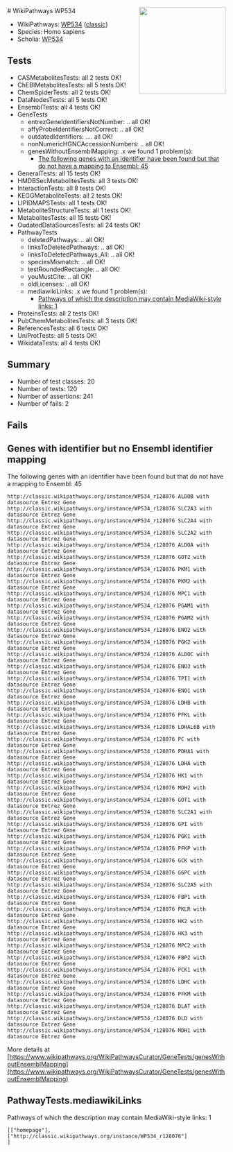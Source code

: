 <img style="float: right; width: 200px" src="https://upload.wikimedia.org/wikipedia/commons/thumb/8/83/Wplogo_with_text_500.png/640px-Wplogo_with_text_500.png" />
# WikiPathways WP534

* WikiPathways: [WP534](https://wikipathways.org/pathways/WP534) ([classic](https://classic.wikipathways.org/instance/WP534))
* Species: Homo sapiens
* Scholia: [WP534](https://scholia.toolforge.org/wikipathways/WP534)
## Tests
* CASMetabolitesTests: all 2 tests OK!
* ChEBIMetabolitesTests: all 5 tests OK!
* ChemSpiderTests: all 2 tests OK!
* DataNodesTests: all 5 tests OK!
* EnsemblTests: all 4 tests OK!
* GeneTests
    * entrezGeneIdentifiersNotNumber: .. all OK!
    * affyProbeIdentifiersNotCorrect: .. all OK!
    * outdatedIdentifiers: .... all OK!
    * nonNumericHGNCAccessionNumbers: .. all OK!
    * genesWithoutEnsemblMapping: .x we found 1 problem(s):
        * [The following genes with an identifier have been found but that do not have a mapping to Ensembl: 45](#c4e5436f)
* GeneralTests: all 15 tests OK!
* HMDBSecMetabolitesTests: all 3 tests OK!
* InteractionTests: all 8 tests OK!
* KEGGMetaboliteTests: all 2 tests OK!
* LIPIDMAPSTests: all 1 tests OK!
* MetaboliteStructureTests: all 1 tests OK!
* MetabolitesTests: all 15 tests OK!
* OudatedDataSourcesTests: all 24 tests OK!
* PathwayTests
    * deletedPathways: .. all OK!
    * linksToDeletedPathways: .. all OK!
    * linksToDeletedPathways_All: .. all OK!
    * speciesMismatch: .. all OK!
    * testRoundedRectangle: .. all OK!
    * youMustCite: .. all OK!
    * oldLicenses: .. all OK!
    * mediawikiLinks: .x we found 1 problem(s):
        * [Pathways of which the description may contain MediaWiki-style links: 1](#da69cf45)
* ProteinsTests: all 2 tests OK!
* PubChemMetabolitesTests: all 3 tests OK!
* ReferencesTests: all 6 tests OK!
* UniProtTests: all 5 tests OK!
* WikidataTests: all 4 tests OK!


## Summary

* Number of test classes: 20
* Number of tests: 120
* Number of assertions: 241
* Number of fails: 2

## Fails

<a name="c4e5436f" />

## Genes with identifier but no Ensembl identifier mapping

The following genes with an identifier have been found but that do not have a mapping to Ensembl: 45
```
http://classic.wikipathways.org/instance/WP534_r128076 ALDOB with datasource Entrez Gene
http://classic.wikipathways.org/instance/WP534_r128076 SLC2A3 with datasource Entrez Gene
http://classic.wikipathways.org/instance/WP534_r128076 SLC2A4 with datasource Entrez Gene
http://classic.wikipathways.org/instance/WP534_r128076 SLC2A2 with datasource Entrez Gene
http://classic.wikipathways.org/instance/WP534_r128076 ALDOA with datasource Entrez Gene
http://classic.wikipathways.org/instance/WP534_r128076 GOT2 with datasource Entrez Gene
http://classic.wikipathways.org/instance/WP534_r128076 PKM1 with datasource Entrez Gene
http://classic.wikipathways.org/instance/WP534_r128076 PKM2 with datasource Entrez Gene
http://classic.wikipathways.org/instance/WP534_r128076 MPC1 with datasource Entrez Gene
http://classic.wikipathways.org/instance/WP534_r128076 PGAM1 with datasource Entrez Gene
http://classic.wikipathways.org/instance/WP534_r128076 PGAM2 with datasource Entrez Gene
http://classic.wikipathways.org/instance/WP534_r128076 ENO2 with datasource Entrez Gene
http://classic.wikipathways.org/instance/WP534_r128076 PGK2 with datasource Entrez Gene
http://classic.wikipathways.org/instance/WP534_r128076 ALDOC with datasource Entrez Gene
http://classic.wikipathways.org/instance/WP534_r128076 ENO3 with datasource Entrez Gene
http://classic.wikipathways.org/instance/WP534_r128076 TPI1 with datasource Entrez Gene
http://classic.wikipathways.org/instance/WP534_r128076 ENO1 with datasource Entrez Gene
http://classic.wikipathways.org/instance/WP534_r128076 LDHB with datasource Entrez Gene
http://classic.wikipathways.org/instance/WP534_r128076 PFKL with datasource Entrez Gene
http://classic.wikipathways.org/instance/WP534_r128076 LDHAL6B with datasource Entrez Gene
http://classic.wikipathways.org/instance/WP534_r128076 PC with datasource Entrez Gene
http://classic.wikipathways.org/instance/WP534_r128076 PDHA1 with datasource Entrez Gene
http://classic.wikipathways.org/instance/WP534_r128076 LDHA with datasource Entrez Gene
http://classic.wikipathways.org/instance/WP534_r128076 HK1 with datasource Entrez Gene
http://classic.wikipathways.org/instance/WP534_r128076 MDH2 with datasource Entrez Gene
http://classic.wikipathways.org/instance/WP534_r128076 GOT1 with datasource Entrez Gene
http://classic.wikipathways.org/instance/WP534_r128076 SLC2A1 with datasource Entrez Gene
http://classic.wikipathways.org/instance/WP534_r128076 GPI with datasource Entrez Gene
http://classic.wikipathways.org/instance/WP534_r128076 PGK1 with datasource Entrez Gene
http://classic.wikipathways.org/instance/WP534_r128076 PFKP with datasource Entrez Gene
http://classic.wikipathways.org/instance/WP534_r128076 GCK with datasource Entrez Gene
http://classic.wikipathways.org/instance/WP534_r128076 G6PC with datasource Entrez Gene
http://classic.wikipathways.org/instance/WP534_r128076 SLC2A5 with datasource Entrez Gene
http://classic.wikipathways.org/instance/WP534_r128076 FBP1 with datasource Entrez Gene
http://classic.wikipathways.org/instance/WP534_r128076 PKLR with datasource Entrez Gene
http://classic.wikipathways.org/instance/WP534_r128076 HK2 with datasource Entrez Gene
http://classic.wikipathways.org/instance/WP534_r128076 HK3 with datasource Entrez Gene
http://classic.wikipathways.org/instance/WP534_r128076 MPC2 with datasource Entrez Gene
http://classic.wikipathways.org/instance/WP534_r128076 FBP2 with datasource Entrez Gene
http://classic.wikipathways.org/instance/WP534_r128076 PCK1 with datasource Entrez Gene
http://classic.wikipathways.org/instance/WP534_r128076 LDHC with datasource Entrez Gene
http://classic.wikipathways.org/instance/WP534_r128076 PFKM with datasource Entrez Gene
http://classic.wikipathways.org/instance/WP534_r128076 DLAT with datasource Entrez Gene
http://classic.wikipathways.org/instance/WP534_r128076 DLD with datasource Entrez Gene
http://classic.wikipathways.org/instance/WP534_r128076 MDH1 with datasource Entrez Gene
```

More details at [https://www.wikipathways.org/WikiPathwaysCurator/GeneTests/genesWithoutEnsemblMapping](https://www.wikipathways.org/WikiPathwaysCurator/GeneTests/genesWithoutEnsemblMapping)

<a name="da69cf45" />

## PathwayTests.mediawikiLinks

Pathways of which the description may contain MediaWiki-style links: 1
```
[["homepage"],
["http://classic.wikipathways.org/instance/WP534_r128076"]
]
```

